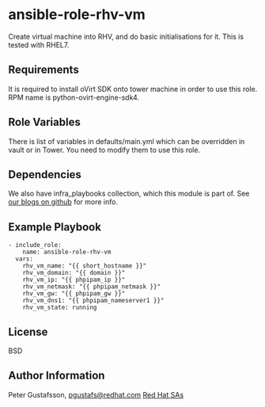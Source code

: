 ansible-role-rhv-vm
===================

Create virtual machine into RHV, and do basic initialisations for it. This is
tested with RHEL7.

Requirements
------------

It is required to install oVirt SDK onto tower machine in order to use this
role. RPM name is python-ovirt-engine-sdk4.

Role Variables
--------------

There is list of variables in defaults/main.yml which can be overridden in
vault or in Tower. You need to modify them to use this role.

Dependencies
------------

We also have infra_playbooks collection, which this module is part of.
See [our blogs on github](https://redhatnordicssa.github.io/) for more info.

Example Playbook
----------------

```
- include_role:
    name: ansible-role-rhv-vm
  vars:
    rhv_vm_name: "{{ short_hostname }}"
    rhv_vm_domain: "{{ domain }}"
    rhv_vm_ip: "{{ phpipam_ip }}"
    rhv_vm_netmask: "{{ phpipam_netmask }}"
    rhv_vm_gw: "{{ phpipam_gw }}"
    rhv_vm_dns1: "{{ phpipam_nameserver1 }}"
    rhv_vm_state: running
```


License
-------

BSD

Author Information
------------------

Peter Gustafsson, pgustafs@redhat.com
[Red Hat SAs](https://redhatnordicssa.github.io/)
